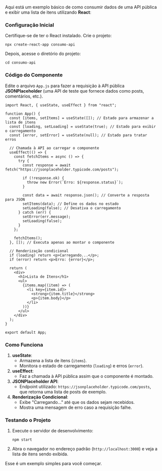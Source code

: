 Aqui está um exemplo básico de como consumir dados de uma API pública e exibir uma lista de itens utilizando **React**:

### **Configuração Inicial**

Certifique-se de ter o React instalado. Crie o projeto:

```
npx create-react-app consumo-api
```

Depois, acesse o diretório do projeto:

```
cd consumo-api
```

### **Código do Componente**

Edite o arquivo `App.js` para fazer a requisição à API pública **JSONPlaceholder** (uma API de teste que fornece dados como posts, comentários, etc.).

```
import React, { useState, useEffect } from "react";

function App() {
  const [items, setItems] = useState([]); // Estado para armazenar a lista de itens
  const [loading, setLoading] = useState(true); // Estado para exibir o carregamento
  const [error, setError] = useState(null); // Estado para tratar erros

  // Chamada à API ao carregar o componente
  useEffect(() => {
    const fetchItems = async () => {
      try {
        const response = await fetch("https://jsonplaceholder.typicode.com/posts");

        if (!response.ok) {
          throw new Error(`Erro: ${response.status}`);
        }

        const data = await response.json(); // Converte a resposta para JSON
        setItems(data); // Define os dados no estado
        setLoading(false); // Desativa o carregamento
      } catch (err) {
        setError(err.message);
        setLoading(false);
      }
    };

    fetchItems();
  }, []); // Executa apenas ao montar o componente

  // Renderização condicional
  if (loading) return <p>Carregando...</p>;
  if (error) return <p>Erro: {error}</p>;

  return (
    <div>
      <h1>Lista de Itens</h1>
      <ul>
        {items.map((item) => (
          <li key={item.id}>
            <strong>{item.title}</strong>
            <p>{item.body}</p>
          </li>
        ))}
      </ul>
    </div>
  );
}

export default App;
```

### **Como Funciona**

1. **useState**:
    - Armazena a lista de itens (`items`).
    - Monitora o estado de carregamento (`loading`) e erros (`error`).
2. **useEffect**:
    - Faz a chamada à API pública assim que o componente é montado.
3. **JSONPlaceholder API**:
    - Endpoint utilizado: `https://jsonplaceholder.typicode.com/posts`, que retorna uma lista de posts de exemplo.
4. **Renderização Condicional**:
    - Exibe "Carregando..." até que os dados sejam recebidos.
    - Mostra uma mensagem de erro caso a requisição falhe.

### **Testando o Projeto**

1. Execute o servidor de desenvolvimento:

    ```
    npm start
    ```

2. Abra o navegador no endereço padrão (`http://localhost:3000`) e veja a lista de itens sendo exibida.

Esse é um exemplo simples para você começar.

